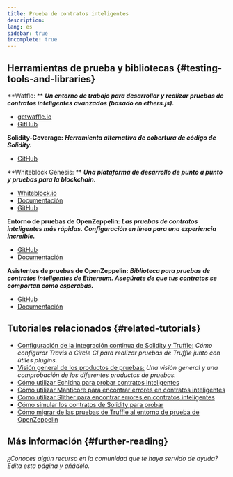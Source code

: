 ```yaml
---
title: Prueba de contratos inteligentes
description:
lang: es
sidebar: true
incomplete: true
---
```


## Herramientas de prueba y bibliotecas {#testing-tools-and-libraries}

**Waffle: ** **_Un entorno de trabajo para desarrollar y realizar pruebas de contratos inteligentes avanzados (basado en ethers.js)._**

- [getwaffle.io](https://getwaffle.io/)
- [GitHub](https://github.com/EthWorks/Waffle)

**Solidity-Coverage:** **_Herramienta alternativa de cobertura de código de Solidity._**

- [GitHub](https://github.com/sc-forks/solidity-coverage)

**Whiteblock Genesis: ** **_Una plataforma de desarrollo de punto a punto y pruebas para la blockchain._**

- [Whiteblock.io](https://whiteblock.io)
- [Documentación](https://docs.whiteblock.io)
- [GitHub](https://github.com/whiteblock/genesis)

**Entorno de pruebas de OpenZeppelin:** **_Las pruebas de contratos inteligentes más rápidas. Configuración en línea para una experiencia increíble._**

- [GitHub](https://github.com/OpenZeppelin/openzeppelin-test-environment)
- [Documentación](https://docs.openzeppelin.com/test-environment/)

**Asistentes de pruebas de OpenZeppelin:** **_Biblioteca para pruebas de contratos inteligentes de Ethereum. Asegúrate de que tus contratos se comportan como esperabas._**

- [GitHub](https://github.com/OpenZeppelin/openzeppelin-test-helpers)
- [Documentación](https://docs.openzeppelin.com/test-helpers)

## Tutoriales relacionados {#related-tutorials}

- [Configuración de la integración continua de Solidity y Truffle:](/developers/tutorials/solidity-and-truffle-continuous-integration-setup/) _Cómo configurar Travis o Circle CI para realizar pruebas de Truffle junto con útiles plugins._
- [Visión general de los productos de pruebas:](/developers/tutorials/guide-to-smart-contract-security-tools/) _Una visión general y una comprobación de los diferentes productos de pruebas._
- [Cómo utilizar Echidna para probar contratos inteligentes](/developers/tutorials/how-to-use-echidna-to-test-smart-contracts/)
- [Cómo utilizar Manticore para encontrar errores en contratos inteligentes](/developers/tutorials/how-to-use-manticor-to-find-smart-contract-bugs/)
- [Cómo utilizar Slither para encontrar errores en contratos inteligentes](/developers/tutorials/how-to-use-slither-to-find-smart-contract-bugs/)
- [Cómo simular los contratos de Solidity para probar](/developers/tutorials/how-to-mock-solidity-contracts-for-testing/)
- [Cómo migrar de las pruebas de Truffle al entorno de prueba de OpenZeppelin](https://docs.openzeppelin.com/test-environment/0.1/migrating-from-truffle)

## Más información {#further-reading}

_¿Conoces algún recurso en la comunidad que te haya servido de ayuda? Edita esta página y añádelo._
